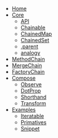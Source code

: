- [Home](https://github.com/fluents/chain-able/wiki)
- [Core](https://github.com/fluents/chain-able/wiki/Core)
  - [API](https://github.com/fluents/chain-able/wiki/api)
  - [Chainable](https://github.com/fluents/chain-able/wiki/Chainable)
  - [ChainedMap](https://github.com/fluents/chain-able/wiki/ChainedMap)
  - [ChainedSet](https://github.com/fluents/chain-able/wiki/ChainedSet)
  - [.parent](https://github.com/fluents/chain-able/wiki/parent)
  - [analogy](https://github.com/fluents/chain-able/wiki/analogy)
- [MethodChain](https://github.com/fluents/chain-able/wiki/MethodChain)
- [MergeChain](https://github.com/fluents/chain-able/wiki/MergeChain)
- [FactoryChain](https://github.com/fluents/chain-able/wiki/FactoryChain)
- [Compose](https://github.com/fluents/chain-able/wiki/Compose)
  - [Observe](https://github.com/fluents/chain-able/wiki/Observe)
  - [DotProp](https://github.com/fluents/chain-able/wiki/DotProp)
  - [Shorthand](https://github.com/fluents/chain-able/wiki/Shorthand)
  - [Transform](https://github.com/fluents/chain-able/wiki/Transform)
- [Examples](https://github.com/fluents/chain-able/wiki/Examples)
  - [Iteratable](https://github.com/fluents/chain-able/wiki/Iteratable)
  - [Primatives](https://github.com/fluents/chain-able/wiki/Primatives)
  - [Snippet](https://github.com/fluents/chain-able/wiki/Snippet)


<!--
- [Symbols] https://github.com/fluents/chain-able/wiki/Symbols
- [Immutable] https://github.com/fluents/chain-able/wiki/Immutable
- [FactoryChain] https://github.com/fluents/chain-able/wiki/FactoryChain
- [ChildChain] https://github.com/fluents/chain-able/wiki/ChildChain
- [dopemerge] https://github.com/fluents/chain-able/wiki/dopemerge
-->
